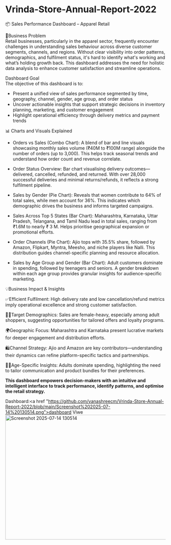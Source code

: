 # Vrinda-Store-Annual-Report-2022

📦 Sales Performance Dashboard – Apparel Retail

📌Business Problem  
Retail businesses, particularly in the apparel sector, frequently encounter challenges in understanding sales behaviour across diverse customer segments, channels, and regions. Without clear visibility into order patterns, demographics, and fulfilment status, it's hard to identify what's working and what’s holding growth back. This dashboard addresses the need for holistic data analysis to enhance customer satisfaction and streamline operations.

Dashboard Goal  
The objective of this dashboard is to:
- Present a unified view of sales performance segmented by time, geography, channel, gender, age group, and order status  
- Uncover actionable insights that support strategic decisions in inventory planning, marketing, and customer engagement  
- Highlight operational efficiency through delivery metrics and payment trends  

📊 Charts and Visuals Explained  

- Orders vs Sales (Combo Chart): A blend of bar and line visuals showcasing monthly sales volume (₹40M to ₹100M range)          alongside the number of orders (up to 3,000). This helps track seasonal trends and understand how order count and revenue     correlate.

- Order Status Overview: Bar chart visualising delivery outcomes—delivered, cancelled, refunded, and returned. With over        28,000 successful deliveries and minimal returns/refunds, it reflects a strong fulfilment pipeline.

- Sales by Gender (Pie Chart): Reveals that women contribute to 64% of total sales, while men account for 36%. This indicates   which demographic drives the business and informs targeted campaigns.

- Sales Across Top 5 States (Bar Chart): Maharashtra, Karnataka, Uttar Pradesh, Telangana, and Tamil Nadu lead in total         sales, ranging from ₹1.6M to nearly ₹ 3 M. Helps prioritise geographical expansion or promotional efforts.

- Order Channels (Pie Chart): Ajio tops with 35.5% share, followed by Amazon, Flipkart, Myntra, Meesho, and niche players       like Nalli. This distribution guides channel-specific planning and resource allocation.

- Sales by Age Group and Gender (Bar Chart): Adult customers dominate in spending, followed by teenagers and seniors. A         gender breakdown within each age group provides granular insights for audience-specific marketing.
  
💡Business Impact & Insights

✅Efficient Fulfilment: High delivery rate and low cancellation/refund metrics imply operational excellence and strong customer satisfaction.

👩‍🦰Target Demographics: Sales are female-heavy, especially among adult shoppers, suggesting opportunities for tailored offers    and loyalty programs.

🌍Geographic Focus: Maharashtra and Karnataka present lucrative markets for deeper engagement and distribution efforts.

🛍️Channel Strategy: Ajio and Amazon are key contributors—understanding their dynamics can refine platform-specific tactics     and partnerships.

🕵️‍♂️Age-Specific Insights: Adults dominate spending, highlighting the need to tailor communication and product bundles for       their preferences.

**This dashboard empowers decision-makers with an intuitive and intelligent interface to track performance, identify patterns, and optimise the retail strategy.**

Dashboard:<a href "https://github.com/vanashreecm/Vrinda-Store-Annual-Report-2022/blob/main/Screenshot%202025-07-14%20130514.png">dashboard Viwe</a>
<img width="1244" height="391" alt="Screenshot 2025-07-14 130514" src="https://github.com/user-attachments/assets/e751f7ed-66b5-45c0-862f-05524924a415" />



